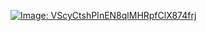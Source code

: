 [![Image: VScyCtshPInEN8qlMHRpfClX874frj](https://storage.macsch15.pl/images/VScyCtshPInEN8qlMHRpfClX874frj.png)](https://storage.macsch15.pl/images/VScyCtshPInEN8qlMHRpfClX874frj.png)
